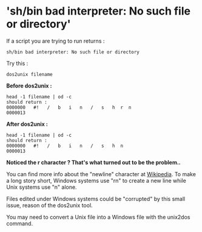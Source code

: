 # 'sh/bin bad interpreter: No such file or directory'

If a script you are trying to run returns :

`sh/bin bad interpreter: No such file or directory`

Try this :

`dos2unix filename`

**Before dos2unix :**

```
head -1 filename | od -c
should return :
0000000   #!   /   b   i   n   /   s   h  r  n
0000013
```

**After dos2unix :**

```
head -1 filename | od -c
should return :
0000000   #!   /   b   i   n   /   s   h  n
0000013
```

**Noticed the r character ? That's what turned out to be the problem..**

You can find more info about the "newline" character at [Wikipedia](http://en.wikipedia.org/wiki/%5Cr%5Cn).
To make a long story short, Windows systems use "rn" to create a new line while Unix systems use "n" alone.

Files edited under Windows systems could be "corrupted" by this small issue, reason of the dos2unix tool.

You may need to convert a Unix file into a Windows file with the unix2dos command.
